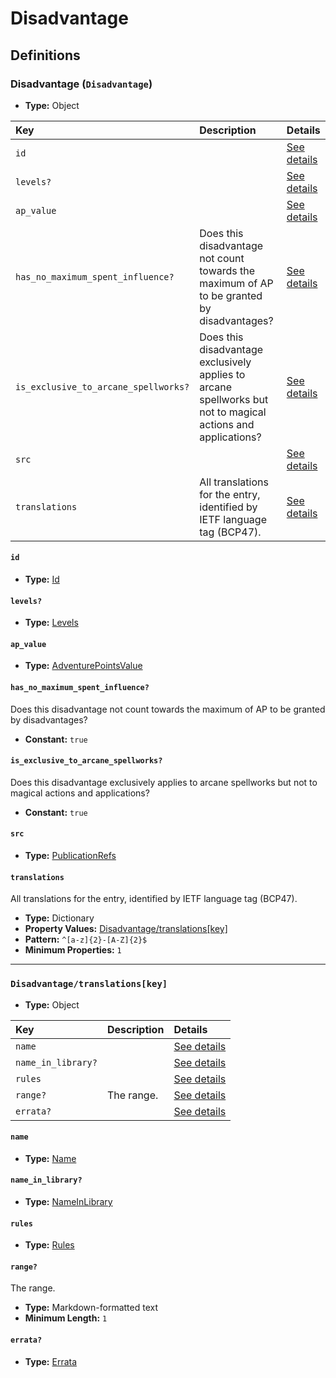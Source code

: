 # Disadvantage

## Definitions

### <a name="Disadvantage"></a> Disadvantage (`Disadvantage`)

- **Type:** Object

Key | Description | Details
:-- | :-- | :--
`id` |  | <a href="#Disadvantage/id">See details</a>
`levels?` |  | <a href="#Disadvantage/levels">See details</a>
`ap_value` |  | <a href="#Disadvantage/ap_value">See details</a>
`has_no_maximum_spent_influence?` | Does this disadvantage not count towards the maximum of AP to be granted by disadvantages? | <a href="#Disadvantage/has_no_maximum_spent_influence">See details</a>
`is_exclusive_to_arcane_spellworks?` | Does this disadvantage exclusively applies to arcane spellworks but not to magical actions and applications? | <a href="#Disadvantage/is_exclusive_to_arcane_spellworks">See details</a>
`src` |  | <a href="#Disadvantage/src">See details</a>
`translations` | All translations for the entry, identified by IETF language tag (BCP47). | <a href="#Disadvantage/translations">See details</a>

#### <a name="Disadvantage/id"></a> `id`

- **Type:** <a href="#Id">Id</a>

#### <a name="Disadvantage/levels"></a> `levels?`

- **Type:** <a href="#Levels">Levels</a>

#### <a name="Disadvantage/ap_value"></a> `ap_value`

- **Type:** <a href="#AdventurePointsValue">AdventurePointsValue</a>

#### <a name="Disadvantage/has_no_maximum_spent_influence"></a> `has_no_maximum_spent_influence?`

Does this disadvantage not count towards the maximum of AP to be granted by
disadvantages?

- **Constant:** `true`

#### <a name="Disadvantage/is_exclusive_to_arcane_spellworks"></a> `is_exclusive_to_arcane_spellworks?`

Does this disadvantage exclusively applies to arcane spellworks but not
to magical actions and applications?

- **Constant:** `true`

#### <a name="Disadvantage/src"></a> `src`

- **Type:** <a href="./source/_PublicationRef.md#PublicationRefs">PublicationRefs</a>

#### <a name="Disadvantage/translations"></a> `translations`

All translations for the entry, identified by IETF language tag (BCP47).

- **Type:** Dictionary
- **Property Values:** <a href="#Disadvantage/translations[key]">Disadvantage/translations[key]</a>
- **Pattern:** `^[a-z]{2}-[A-Z]{2}$`
- **Minimum Properties:** `1`

---

### <a name="Disadvantage/translations[key]"></a> `Disadvantage/translations[key]`

- **Type:** Object

Key | Description | Details
:-- | :-- | :--
`name` |  | <a href="#Disadvantage/translations[key]/name">See details</a>
`name_in_library?` |  | <a href="#Disadvantage/translations[key]/name_in_library">See details</a>
`rules` |  | <a href="#Disadvantage/translations[key]/rules">See details</a>
`range?` | The range. | <a href="#Disadvantage/translations[key]/range">See details</a>
`errata?` |  | <a href="#Disadvantage/translations[key]/errata">See details</a>

#### <a name="Disadvantage/translations[key]/name"></a> `name`

- **Type:** <a href="#Name">Name</a>

#### <a name="Disadvantage/translations[key]/name_in_library"></a> `name_in_library?`

- **Type:** <a href="#NameInLibrary">NameInLibrary</a>

#### <a name="Disadvantage/translations[key]/rules"></a> `rules`

- **Type:** <a href="#Rules">Rules</a>

#### <a name="Disadvantage/translations[key]/range"></a> `range?`

The range.

- **Type:** Markdown-formatted text
- **Minimum Length:** `1`

#### <a name="Disadvantage/translations[key]/errata"></a> `errata?`

- **Type:** <a href="./source/_Erratum.md#Errata">Errata</a>
